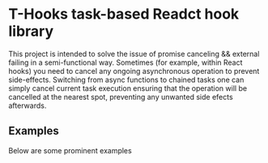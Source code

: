 # T-Hooks task-based Readct hook library

This project is intended to solve the issue of promise canceling && external failing in a semi-functional way.
Sometimes (for example, within React hooks) you need to cancel any ongoing asynchronous operation to prevent side-effects. Switching from async functions to chained tasks one can simply cancel current task execution ensuring that the operation will be cancelled at the nearest spot, preventing any unwanted side efects afterwards.

## Examples

Below are some prominent examples

